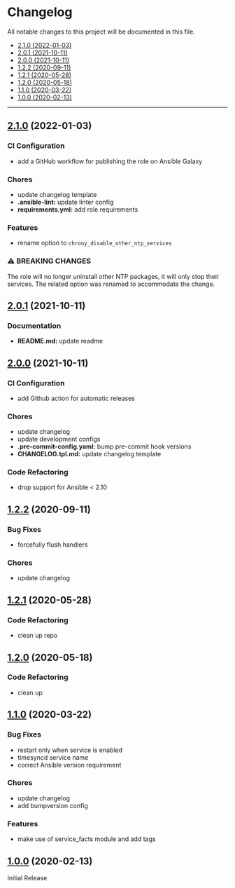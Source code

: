 # Changelog

All notable changes to this project will be documented in this file.

- [2.1.0 (2022-01-03)](#210-2022-01-03)
- [2.0.1 (2021-10-11)](#201-2021-10-11)
- [2.0.0 (2021-10-11)](#200-2021-10-11)
- [1.2.2 (2020-09-11)](#122-2020-09-11)
- [1.2.1 (2020-05-28)](#121-2020-05-28)
- [1.2.0 (2020-05-18)](#120-2020-05-18)
- [1.1.0 (2020-03-22)](#110-2020-03-22)
- [1.0.0 (2020-02-13)](#100-2020-02-13)

---

<a name="2.1.0"></a>
## [2.1.0](https://github.com/aisbergg/ansible-role-chrony/compare/v2.0.1...v2.1.0) (2022-01-03)

### CI Configuration

- add a GitHub workflow for publishing the role on Ansible Galaxy

### Chores

- update changelog template
- **.ansible-lint:** update linter config
- **requirements.yml:** add role requirements

### Features

- rename option to `chrony_disable_other_ntp_services`

### ⚠ BREAKING CHANGES


The role will no longer uninstall other NTP packages, it will only stop their services. The related option was renamed to accommodate the change.


<a name="2.0.1"></a>
## [2.0.1](https://github.com/aisbergg/ansible-role-chrony/compare/v2.0.0...v2.0.1) (2021-10-11)

### Documentation

- **README.md:** update readme


<a name="2.0.0"></a>
## [2.0.0](https://github.com/aisbergg/ansible-role-chrony/compare/v1.2.2...v2.0.0) (2021-10-11)

### CI Configuration

- add Github action for automatic releases

### Chores

- update changelog
- update development configs
- **.pre-commit-config.yaml:** bump pre-commit hook versions
- **CHANGELOG.tpl.md:** update changelog template

### Code Refactoring

- drop support for Ansible < 2.10


<a name="1.2.2"></a>
## [1.2.2](https://github.com/aisbergg/ansible-role-chrony/compare/v1.2.1...v1.2.2) (2020-09-11)

### Bug Fixes

- forcefully flush handlers

### Chores

- update changelog


<a name="1.2.1"></a>
## [1.2.1](https://github.com/aisbergg/ansible-role-chrony/compare/v1.2.0...v1.2.1) (2020-05-28)

### Code Refactoring

- clean up repo


<a name="1.2.0"></a>
## [1.2.0](https://github.com/aisbergg/ansible-role-chrony/compare/v1.1.0...v1.2.0) (2020-05-18)

### Code Refactoring

- clean up


<a name="1.1.0"></a>
## [1.1.0](https://github.com/aisbergg/ansible-role-chrony/compare/v1.0.0...v1.1.0) (2020-03-22)

### Bug Fixes

- restart only when service is enabled
- timesyncd service name
- correct Ansible version requirement

### Chores

- update changelog
- add bumpversion config

### Features

- make use of service_facts module and add tags


<a name="1.0.0"></a>
## [1.0.0]() (2020-02-13)

Initial Release
